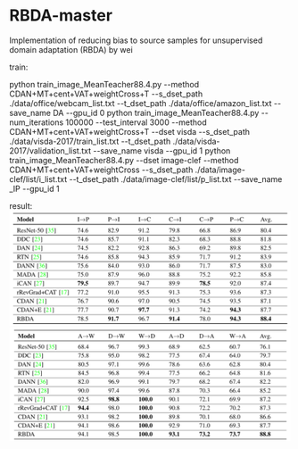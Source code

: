 # RBDA-master
Implementation of reducing bias to source samples for unsupervised domain adaptation (RBDA) by wei

train:

python train_image_MeanTeacher88.4.py --method CDAN+MT+cent+VAT+weightCross+T --s_dset_path ./data/office/webcam_list.txt --t_dset_path ./data/office/amazon_list.txt --save_name DA --gpu_id 0
python train_image_MeanTeacher88.4.py --num_iterations 100000 --test_interval 3000 --method CDAN+MT+cent+VAT+weightCross+T --dset visda --s_dset_path ./data/visda-2017/train_list.txt --t_dset_path ./data/visda-2017/validation_list.txt --save_name visda --gpu_id 1
python train_image_MeanTeacher88.4.py --dset image-clef --method CDAN+MT+cent+VAT+weightCross --s_dset_path ./data/image-clef/list/i_list.txt --t_dset_path ./data/image-clef/list/p_list.txt --save_name _IP --gpu_id 1


result:
![image](https://raw.githubusercontent.com/zxcvbnmloveu/RBDA-master/master/clef.png)
![image](https://raw.githubusercontent.com/zxcvbnmloveu/RBDA-master/master/office31.png)


